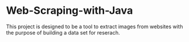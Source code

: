# Web-Scraping-with-Java
This project is designed to be a tool to extract images from websites with the purpose of building a data set for reserach. 
